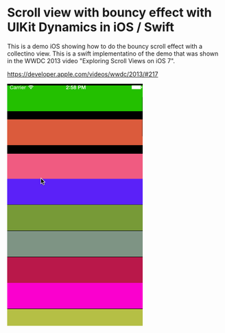 # Scroll view with bouncy effect with UIKit Dynamics in iOS / Swift

This is a demo iOS showing how to do the bouncy scroll effect with a collectino view. This is a swift implementatino of the demo that was shown in the WWDC 2013 video "Exploring Scroll Views on iOS 7".

https://developer.apple.com/videos/wwdc/2013/#217

<img src='https://raw.githubusercontent.com/exchangegroup/SpringyScrollView/master/Graphics/DynamicSpringyScroll_iOS_swift.gif' alt='Using UIKit Dynamics for spring scroll effect in iOS / swift'>

